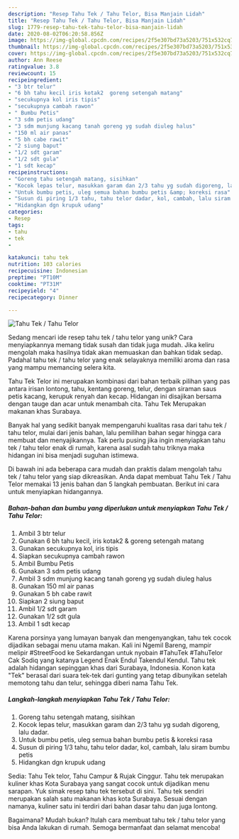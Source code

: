 ```yaml
---
description: "Resep Tahu Tek / Tahu Telor, Bisa Manjain Lidah"
title: "Resep Tahu Tek / Tahu Telor, Bisa Manjain Lidah"
slug: 1779-resep-tahu-tek-tahu-telor-bisa-manjain-lidah
date: 2020-08-02T06:20:58.856Z
image: https://img-global.cpcdn.com/recipes/2f5e307bd73a5203/751x532cq70/tahu-tek-tahu-telor-foto-resep-utama.jpg
thumbnail: https://img-global.cpcdn.com/recipes/2f5e307bd73a5203/751x532cq70/tahu-tek-tahu-telor-foto-resep-utama.jpg
cover: https://img-global.cpcdn.com/recipes/2f5e307bd73a5203/751x532cq70/tahu-tek-tahu-telor-foto-resep-utama.jpg
author: Ann Reese
ratingvalue: 3.8
reviewcount: 15
recipeingredient:
- "3 btr telur"
- "6 bh tahu kecil iris kotak2  goreng setengah matang"
- "secukupnya kol iris tipis"
- "secukupnya cambah rawon"
- " Bumbu Petis"
- "3 sdm petis udang"
- "3 sdm munjung kacang tanah goreng yg sudah diuleg halus"
- "150 ml air panas"
- "5 bh cabe rawit"
- "2 siung baput"
- "1/2 sdt garam"
- "1/2 sdt gula"
- "1 sdt kecap"
recipeinstructions:
- "Goreng tahu setengah matang, sisihkan"
- "Kocok lepas telur, masukkan garam dan 2/3 tahu yg sudah digoreng, lalu dadar."
- "Untuk bumbu petis, uleg semua bahan bumbu petis &amp; koreksi rasa"
- "Susun di piring 1/3 tahu, tahu telor dadar, kol, cambah, lalu siram bumbu petis"
- "Hidangkan dgn krupuk udang"
categories:
- Resep
tags:
- tahu
- tek
- 

katakunci: tahu tek  
nutrition: 103 calories
recipecuisine: Indonesian
preptime: "PT10M"
cooktime: "PT31M"
recipeyield: "4"
recipecategory: Dinner

---
```



![Tahu Tek / Tahu Telor](https://img-global.cpcdn.com/recipes/2f5e307bd73a5203/751x532cq70/tahu-tek-tahu-telor-foto-resep-utama.jpg)

Sedang mencari ide resep tahu tek / tahu telor yang unik? Cara menyiapkannya memang tidak susah dan tidak juga mudah. Jika keliru mengolah maka hasilnya tidak akan memuaskan dan bahkan tidak sedap. Padahal tahu tek / tahu telor yang enak selayaknya memiliki aroma dan rasa yang mampu memancing selera kita.

Tahu Tek Telor ini merupakan kombinasi dari bahan terbaik pilihan yang pas antara irisan lontong, tahu, kentang goreng, telur, dengan siraman saus petis kacang, kerupuk renyah dan kecap. Hidangan ini disajikan bersama dengan tauge dan acar untuk menambah cita. Tahu Tek Merupakan makanan khas Surabaya.

Banyak hal yang sedikit banyak mempengaruhi kualitas rasa dari tahu tek / tahu telor, mulai dari jenis bahan, lalu pemilihan bahan segar hingga cara membuat dan menyajikannya. Tak perlu pusing jika ingin menyiapkan tahu tek / tahu telor enak di rumah, karena asal sudah tahu triknya maka hidangan ini bisa menjadi suguhan istimewa.


Di bawah ini ada beberapa cara mudah dan praktis dalam mengolah tahu tek / tahu telor yang siap dikreasikan. Anda dapat membuat Tahu Tek / Tahu Telor memakai 13 jenis bahan dan 5 langkah pembuatan. Berikut ini cara untuk menyiapkan hidangannya.

<!--inarticleads1-->

##### Bahan-bahan dan bumbu yang diperlukan untuk menyiapkan Tahu Tek / Tahu Telor:

1. Ambil 3 btr telur
1. Gunakan 6 bh tahu kecil, iris kotak2 &amp; goreng setengah matang
1. Gunakan secukupnya kol, iris tipis
1. Siapkan secukupnya cambah rawon
1. Ambil  Bumbu Petis
1. Gunakan 3 sdm petis udang
1. Ambil 3 sdm munjung kacang tanah goreng yg sudah diuleg halus
1. Gunakan 150 ml air panas
1. Gunakan 5 bh cabe rawit
1. Siapkan 2 siung baput
1. Ambil 1/2 sdt garam
1. Gunakan 1/2 sdt gula
1. Ambil 1 sdt kecap


Karena porsinya yang lumayan banyak dan mengenyangkan, tahu tek cocok dijadikan sebagai menu utama makan. Kali ini Ngemil Bareng, mampir melipir #StreetFood ke Sekardangan untuk nyobain #TahuTek #TahuTelor Cak Sodiq yang katanya Legend Enak Endul Takendul Kendul. Tahu tek adalah hidangan sepinggan khas dari Surabaya, Indonesia. Konon kata &#34;Tek&#34; berasal dari suara tek-tek dari gunting yang tetap dibunyikan setelah memotong tahu dan telur, sehingga diberi nama Tahu Tek. 

<!--inarticleads2-->

##### Langkah-langkah menyiapkan Tahu Tek / Tahu Telor:

1. Goreng tahu setengah matang, sisihkan
1. Kocok lepas telur, masukkan garam dan 2/3 tahu yg sudah digoreng, lalu dadar.
1. Untuk bumbu petis, uleg semua bahan bumbu petis &amp; koreksi rasa
1. Susun di piring 1/3 tahu, tahu telor dadar, kol, cambah, lalu siram bumbu petis
1. Hidangkan dgn krupuk udang


Sedia: Tahu Tek telor, Tahu Campur &amp; Rujak Cinggur. Tahu tek merupakan kuliner khas Kota Surabaya yang sangat cocok untuk dijadikan menu sarapan. Yuk simak resep tahu tek tersebut di sini. Tahu tek sendiri merupakan salah satu makanan khas kota Surabaya. Sesuai dengan namanya, kuliner satu ini terdiri dari bahan dasar tahu dan juga lontong. 

Bagaimana? Mudah bukan? Itulah cara membuat tahu tek / tahu telor yang bisa Anda lakukan di rumah. Semoga bermanfaat dan selamat mencoba!
